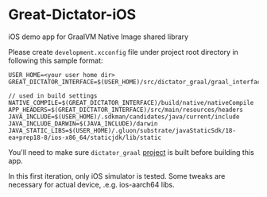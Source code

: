 # Great-Dictator-iOS
iOS demo app for GraalVM Native Image shared library

Please create `development.xcconfig` file under project root directory in following this sample format:

```
USER_HOME=<your user home dir>
GREAT_DICTATOR_INTERFACE=$(USER_HOME)/src/dictator_graal/graal_interface

// used in build settings
NATIVE_COMPILE=$(GREAT_DICTATOR_INTERFACE)/build/native/nativeCompile
APP_HEADERS=$(GREAT_DICTATOR_INTERFACE)/src/main/resources/headers
JAVA_INCLUDE=$(USER_HOME)/.sdkman/candidates/java/current/include
JAVA_INCLUDE_DARWIN=$(JAVA_INCLUDE)/darwin
JAVA_STATIC_LIBS=$(USER_HOME)/.gluon/substrate/javaStaticSdk/18-ea+prep18-8/ios-x86_64/staticjdk/lib/static
```

You'll need to make sure `dictator_graal` [project](https://github.com/philip-han/dictator_graal) is built before building this app.

In this first iteration, only iOS simulator is tested. Some tweaks are necessary for actual device, .e.g. ios-aarch64 libs.
